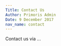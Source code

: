 ```yaml
---
Title: Contact Us
Author: Primoris Admin
Date: 9 December 2017
nav_name: contact
---
```


Contact us via ...